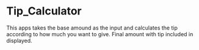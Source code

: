 # Tip_Calculator

This apps takes the base amound as the input and calculates the tip according to how much you want to give.
Final amount with tip included in displayed.
